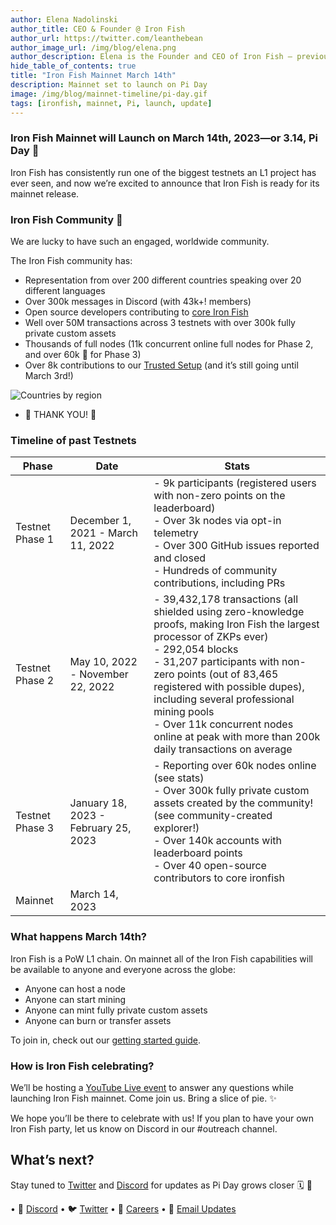 ```yaml
---
author: Elena Nadolinski
author_title: CEO & Founder @ Iron Fish
author_url: https://twitter.com/leanthebean
author_image_url: /img/blog/elena.png
author_description: Elena is the Founder and CEO of Iron Fish — previously worked at Airbnb, Tilt, and Microsoft. Fell down the cryptocurrency rabbit hole in 2017. Really didn't want her insurance to know she eats pizza.
hide_table_of_contents: true
title: "Iron Fish Mainnet March 14th"
description: Mainnet set to launch on Pi Day
image: /img/blog/mainnet-timeline/pi-day.gif
tags: [ironfish, mainnet, Pi, launch, update]
---
```



### Iron Fish Mainnet will Launch on March 14th, 2023—or 3.14, Pi Day 🍰

Iron Fish has consistently run one of the biggest testnets an L1 project has ever seen, and now we’re excited to announce that Iron Fish is ready for its mainnet release.

### Iron Fish Community 💖

We are lucky to have such an engaged, worldwide community.

The Iron Fish community has:

-   Representation from over 200 different countries speaking over 20 different languages
-   Over 300k messages in Discord (with 43k+! members)
-   Open source developers contributing to [core Iron Fish](https://github.com/iron-fish/ironfish)
-   Well over 50M transactions across 3 testnets with over 300k fully private custom assets
-   Thousands of full nodes (11k concurrent online full nodes for Phase 2, and over 60k 🫣 for Phase 3)
-   Over 8k contributions to our [Trusted Setup](https://ironfish.network/blog/2023/02/13/trusted-setup-ceremony) (and it’s still going until March 3rd!)

![Countries by region](/img/blog/mainnet-timeline/countries.png)

- 🙌 THANK YOU! 🙌

### Timeline of past Testnets
| Phase | Date | Stats |
|---|---|---|
| Testnet Phase 1 | December 1, 2021 - March 11, 2022 | - 9k participants (registered users with non-zero points on the leaderboard) <br />  - Over 3k nodes via opt-in telemetry <br />  - Over 300 GitHub issues reported and closed<br /> - Hundreds of community contributions, including PRs |
| Testnet Phase 2 | May 10, 2022 - November 22, 2022 | - 39,432,178 transactions (all shielded using zero-knowledge proofs, making Iron Fish the largest processor of ZKPs ever) <br /> - 292,054 blocks<br /> - 31,207 participants with non-zero points (out of 83,465 registered with possible dupes), including several professional mining pools <br /> - Over 11k concurrent nodes online at peak with more than 200k daily transactions on average |
| Testnet Phase 3 | January 18, 2023 - February 25, 2023 | - Reporting over 60k nodes online (see stats) <br /> - Over 300k fully private custom assets created by the community! (see community-created explorer!) <br /> - Over 140k accounts with leaderboard points <br /> - Over 40 open-source contributors to core ironfish |
| Mainnet | March 14, 2023 |  |                                                                                                                                                                                                                                                                                                                                                                                |
### What happens March 14th?

Iron Fish is a PoW L1 chain. On mainnet all of the Iron Fish capabilities will be available to anyone and everyone across the globe:

-   Anyone can host a node
-   Anyone can start mining
-   Anyone can mint fully private custom assets
-   Anyone can burn or transfer assets

To join in, check out our [getting started guide](https://www.ironfish.network/docs/onboarding/iron-fish-tutorial).

### How is Iron Fish celebrating?

We’ll be hosting a [YouTube Live event](https://youtube.com/live/G5nVp5r0EuE?feature=share) to answer any questions while launching Iron Fish mainnet. Come join us. Bring a slice of pie. ✨

We hope you’ll be there to celebrate with us! If you plan to have your own Iron Fish party, let us know on Discord in our #outreach channel.

## What’s next?

Stay tuned to [Twitter](https://twitter.com/ironfishcrypto) and [Discord](https://discord.ironfish.network/) for updates as Pi Day grows closer 🗓️ 👀

• 🎤 [Discord](https://discord.ironfish.network)
• 🐦 [Twitter](https://twitter.com/ironfishcrypto)
• 🚀 [Careers](https://ironfish.network/careers)
• 📧 [Email Updates](https://ironfish.network/#email-signup)
